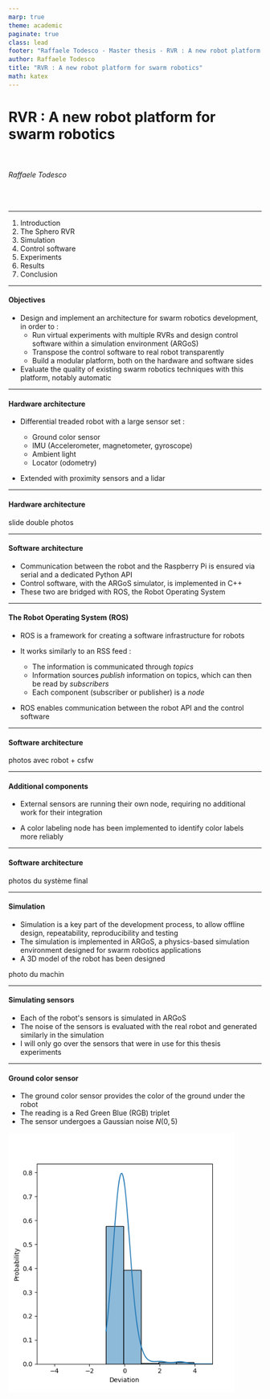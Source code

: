 ```yaml
---
marp: true
theme: academic
paginate: true
class: lead
footer: "Raffaele Todesco - Master thesis - RVR : A new robot platform for swarm robotics - 2022"
author: Raffaele Todesco
title: "RVR : A new robot platform for swarm robotics"
math: katex
---
```


<!-- paginate: false -->
<!-- _class: lead -->
<!-- footer: "" -->

# RVR : A new robot platform for swarm robotics

<br/>

###### Raffaele Todesco

<br/>

---

<!-- header: Table of contents -->
<!-- paginate: true -->
<!-- footer: "Raffaele Todesco - Master thesis - RVR : A new robot platform for swarm robotics - 2022"-->

1. Introduction
2. The Sphero RVR
3. Simulation
4. Control software
5. Experiments
6. Results
7. Conclusion

---

<!-- header: Introduction -->

#### Objectives

-   Design and implement an architecture for swarm robotics development, in order to :
    -   Run virtual experiments with multiple RVRs and design control software within a simulation environment (ARGoS)
    -   Transpose the control software to real robot transparently
    -   Build a modular platform, both on the hardware and software sides
-   Evaluate the quality of existing swarm robotics techniques with this platform, notably automatic

---

<!-- header: The Sphero RVR -->

#### Hardware architecture

-   Differential treaded robot with a large sensor set :

    -   Ground color sensor
    -   IMU (Accelerometer, magnetometer, gyroscope)
    -   Ambient light
    -   Locator (odometry)

-   Extended with proximity sensors and a lidar

---

#### Hardware architecture

slide double photos

---

#### Software architecture

-   Communication between the robot and the Raspberry Pi is ensured via serial and a dedicated Python API
-   Control software, with the ARGoS simulator, is implemented in C++
-   These two are bridged with ROS, the Robot Operating System

---

#### The Robot Operating System (ROS)

-   ROS is a framework for creating a software infrastructure for robots
-   It works similarly to an RSS feed :

    -   The information is communicated through _topics_
    -   Information sources _publish_ information on topics, which can then be read by _subscribers_
    -   Each component (subscriber or publisher) is a _node_

-   ROS enables communication between the robot API and the control software

---

#### Software architecture

photos avec robot + csfw

---

#### Additional components

-   External sensors are running their own node, requiring no additional work for their integration

-   A color labeling node has been implemented to identify color labels more reliably

---

#### Software architecture

photos du système final

---

<!-- header: Simulation -->

#### Simulation

-   Simulation is a key part of the development process, to allow offline design, repeatability, reproducibility and testing
-   The simulation is implemented in ARGoS, a physics-based simulation environment designed for swarm robotics applications
-   A 3D model of the robot has been designed

photo du machin

---

#### Simulating sensors

-   Each of the robot's sensors is simulated in ARGoS
-   The noise of the sensors is evaluated with the real robot and generated similarly in the simulation
-   I will only go over the sensors that were in use for this thesis experiments

---

#### Ground color sensor

<!-- _class: figure -->

-   The ground color sensor provides the color of the ground under the robot
-   The reading is a Red Green Blue (RGB) triplet
-   The sensor undergoes a Gaussian noise $N(0,5)$

<img src="./images/prox_noise.png" width="450"/>
